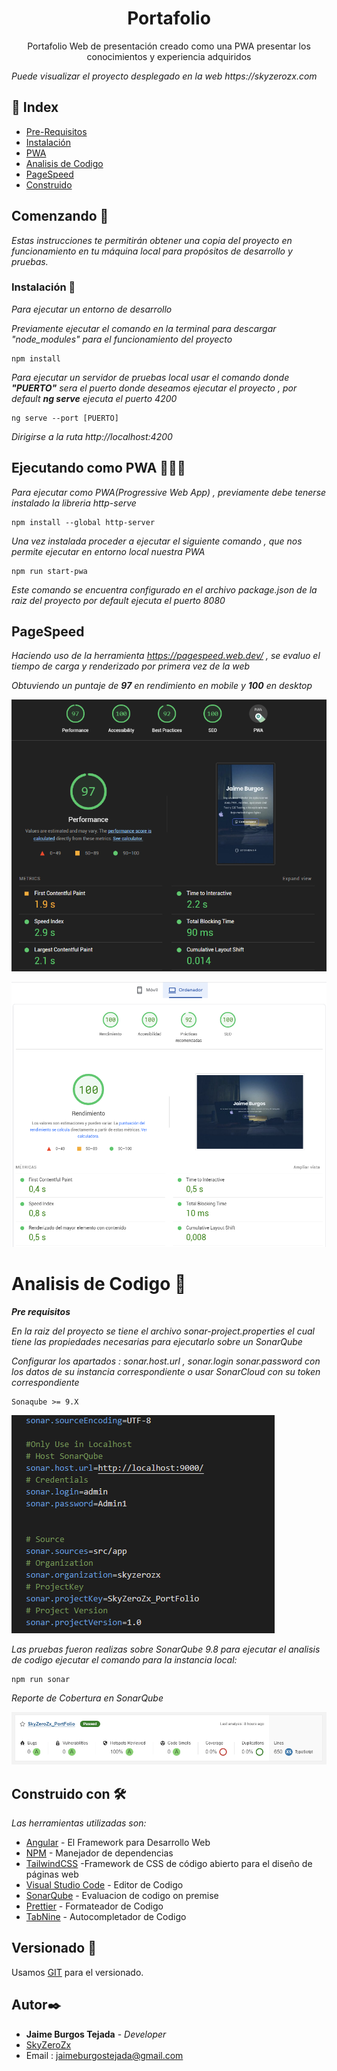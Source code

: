 <h1 align="center">Portafolio</h1>
  <p align="center">
 Portafolio Web de presentación creado como una PWA presentar los conocimientos y experiencia adquiridos
  </p>

_Puede visualizar el proyecto desplegado en la web https://skyzerozx.com_

 ## :ledger: Index

- [Pre-Requisitos](#pre-requisitos-)
- [Instalación](#instalación-)
- [PWA](#ejecutando-como-pwa-)
- [Analisis de Codigo](#analisis-de-codigo-)
- [PageSpeed](#page-speed)
- [Construido](#construido-con-)


## Comenzando 🚀

_Estas instrucciones te permitirán obtener una copia del proyecto en funcionamiento en tu máquina local para propósitos de desarrollo y pruebas._

### Instalación 🔧

_Para ejecutar un entorno de desarrollo_

_Previamente ejecutar el comando en la terminal para descargar "node_modules" para el funcionamiento del proyecto_

```
npm install
```

_Para ejecutar un servidor de pruebas local usar el comando donde **"PUERTO"** sera el puerto donde deseamos ejecutar el proyecto , por default **ng serve** ejecuta el puerto 4200_

```
ng serve --port [PUERTO]
```

_Dirigirse a la ruta http://localhost:4200_


## Ejecutando como PWA 👨🏻‍💻

_Para ejecutar como PWA(Progressive Web App) , previamente debe tenerse instalado la libreria http-serve_

```
npm install --global http-server
```

_Una vez instalada proceder a ejecutar el siguiente comando , que nos permite ejecutar en entorno local nuestra PWA_

```
npm run start-pwa
```

_Este comando se encuentra configurado en el archivo *package.json de la raiz del proyecto por default ejecuta el puerto 8080*_


## PageSpeed

_Haciendo uso de la herramienta *https://pagespeed.web.dev/* , se evaluo el tiempo de carga y renderizado por primera vez de la web_

_Obtuviendo un puntaje de **97** en rendimiento en mobile y **100** en desktop_

![Performance PageSpeed 1](/docs/performance/performance-mobile.png)

![Performance PageSpeed 2](/docs/performance/performance-desktop.png)


# Analisis de Codigo 🔩

_**Pre requisitos**_

_En la raiz del proyecto se tiene el archivo *sonar-project.properties* el cual tiene las propiedades necesarias para ejecutarlo sobre un SonarQube_

_Configurar los apartados : *sonar.host.url* , *sonar.login* *sonar.password* con los datos de su instancia correspondiente o usar SonarCloud con su token correspondiente_

```
Sonaqube >= 9.X
```

![SonarQube Properties](/docs/sonar/sonar-properties.png)

_Las pruebas fueron realizas sobre *SonarQube 9.8* para ejecutar el analisis de codigo ejecutar el comando para la instancia local:_

```
npm run sonar
```

_Reporte de Cobertura en SonarQube_

![SonarQube 1](/docs/sonar/sonarqube-1.png)


## Construido con 🛠️

_Las herramientas utilizadas son:_

- [Angular](https://angular.io/docs) - El Framework para Desarrollo Web
- [NPM](https://www.npmjs.com/) - Manejador de dependencias
- [TailwindCSS](https://tailwindui.com/) -Framework de CSS de código abierto​ para el diseño de páginas web
- [Visual Studio Code](https://code.visualstudio.com/) - Editor de Codigo
- [SonarQube](https://www.sonarqube.org/) - Evaluacion de codigo on premise
- [Prettier](https://prettier.io/) - Formateador de Codigo
- [TabNine](https://www.tabnine.com/) - Autocompletador de Codigo

## Versionado 📌

Usamos [GIT](https://git-scm.com/) para el versionado.

## Autor✒️

- **Jaime Burgos Tejada** - _Developer_
- [SkyZeroZx](https://github.com/SkyZeroZx)
- Email : jaimeburgostejada@gmail.com